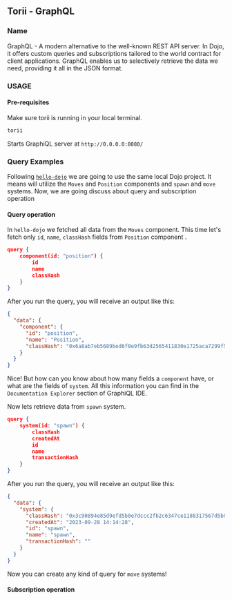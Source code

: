 ## Torii - GraphQL

### Name

GraphQL - A modern alternative to the well-known REST API server. In Dojo, it offers custom queries and subscriptions tailored to the world contract for client applications. GraphQL enables us to selectively retrieve the data we need, providing it all in the JSON format.

### USAGE

#### Pre-requisites

Make sure torii is running in your local terminal.

```sh
torii
```

Starts GraphiQL server at `http://0.0.0.0:8080/`

### Query Examples

Following [`hello-dojo`](../../cairo/hello-dojo.md) we are going to use the same local Dojo project. It means will utilize the `Moves` and `Position` components and `spawn` and `move` systems. Now, we are going discuss about query and subscription operation

#### Query operation

In `hello-dojo` we fetched all data from the `Moves` component. This time let's fetch only `id`, `name`, `classHash` fields from `Position` component .

```json
query {
	component(id: "position") {
		id
		name
		classHash
	}
}
```

After you run the query, you will receive an output like this:

```json
{
  "data": {
    "component": {
      "id": "position",
      "name": "Position",
      "classHash": "0x6a8ab7eb5689bed6f0e9fb63d2565411830e1725aca7299f5f512d375d9a28c"
    }
  }
}
```

Nice! But how can you know about how many fields a `component` have, or what are the fields of `system`. All this information you can find in the `Documentation Explorer` section of GraphiQL IDE.

Now lets retrieve data from `spawn` system.

```json
query {
	system(id: "spawn") {
		classHash
		createdAt
		id
		name
		transactionHash
	}
}

```

After you run the query, you will receive an output like this:

```json
{
  "data": {
    "system": {
      "classHash": "0x3c90894e85d9efd5b0e7dccc2fb2c6347ce1188317567d5b0f8d1128f0bbfa5",
      "createdAt": "2023-09-28 14:14:28",
      "id": "spawn",
      "name": "spawn",
      "transactionHash": ""
    }
  }
}
```

Now you can create any kind of query for `move` systems!

#### Subscription operation
